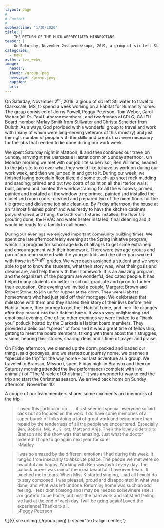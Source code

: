 ```yaml
---
layout: page
#
# Content
#
subheadline: "1/30/2020"
title: |
    THE RETURN OF THE MUCH-APPRECIATED MINNESOTANS
teaser: |
    On Saturday, November 2<sup>nd</sup>, 2019, a group of six left Stillwater to travel to Clarksdale, MS, to spend a week working on a Habitat for Humanity home.  The group consisted of Jenny Powell, Peggy Peterson, Tom Weber, Carol Weber (all St. Paul Lutheran members), and two friends of SPLC, CAHFH Board member Marlay Smith from Stillwater and Christa Scheider from Duluth.
categories:
  - news
author: tom_weber
image:
  header:
  thumb: /group.jpeg
  homepage: /group.jpeg
  caption:
  url:
---
```

On Saturday, November 2<sup>nd</sup>, 2019, a group of six left Stillwater to travel to Clarksdale, MS, to spend a week working on a Habitat for Humanity home.  The group consisted of Jenny Powell, Peggy Peterson, Tom Weber, Carol Weber (all St. Paul Lutheran members), and two friends of SPLC, CAHFH Board member Marlay Smith from Stillwater and Christa Scheider from Duluth.  As always, God provided with a wonderful group to travel and work with (many of whom were long-serving veterans of this ministry) and just the right number of people with the skills and talents that were necessary for the jobs that needed to be done during our work week.

We spent Saturday night in Mattoon, IL and then continued our travel on Sunday, arriving at the Clarksdale Habitat dorm on Sunday afternoon.  On Monday morning we met with our job site supervisor, Ben Williams, headed to the job site to go over what they would like to have us work on during our work week, and then we jumped in and got to it.  During our week, we finished laying porcelain floor tiles; did some touch-up sheet rock mudding and sanding; primed and put two coats of paint on all the interior walls; built, primed and painted the window framing for all the windows; primed, painted and installed all the window trim; primed, painted and installed the closet and room doors; cleaned and prepared two of the room floors for the tile grout; and did some job-site clean-up.  By Friday afternoon, the house at an “almost finished point” and was ready to have the kitchen cabinets polyurethaned and hung, the bathroom fixtures installed, the floor tile grouting done, the HVAC and water heater installed, final cleaning and it would be ready for a family to call home.

During our evenings we enjoyed important community building times.  We spent one late afternoon/early evening at the Spring Initiative program, which is a program for school age kids of all ages to get some extra help and encouragement with their homework.  There were two age groups and part of our team worked with the younger kids and the other part worked with those in 5<sup>th</sup>-6<sup>th</sup> grades.  We were each assigned a student and we were able to get to know the students, what their story was, what their goals and dreams are, and help them with their homework.  It is an amazing program, and the organizers of the program are wonderful, dedicated people.  It has helped many students do better in school, graduate and go on to further their education.  One evening we invited a couple, Margaret Brown and Robert Stone, to join us for supper at the dorm.  They were Habitat homeowners who had just paid off their mortgage.  We celebrated that milestone with them and they shared their story of their lives before their Habitat home, their journey to get their Habitat home, and their life changes after they moved into their Habitat home.  It was a very enlightening and emotional evening.  One of the other evenings we were invited to a “thank you” potluck hosted by the Clarksdale Habitat board members.  They provided a delicious “spread” of food and it was a great time of fellowship, getting to meet the board members, talking with them about their struggles, visions, hearing their stories, sharing ideas and a time of prayer and praise.

On Friday afternoon, we cleaned up the dorm, packed and loaded our things, said goodbyes, and we started our journey home.  We planned a “special side trip” for the way home – our last adventure as a group.  We traveled to Branson, Missouri, spent Friday night in Branson and then on Saturday morning attended the live performance (complete with live animals!) of “The Miracle of Christmas.”  It was a wonderful way to end the trip and start the Christmas season.  We arrived back home on Sunday afternoon, November 10.

A couple of our team members shared some comments and memories of the trip:

> I loved this particular trip . . . it just seemed special, everyone so laid back but so focused on the work.  I do have some memories of a super bunch of folks doing a lot of great work and being more than repaid by the tenderness of all the people we encountered.  Especially Ben, Bobbie, Ms, K., Elliott, Matt and Anja.  Then the lovely side trip to Branson and the show was that amazing.  Just what the doctor ordered!  I hope to go again next year for sure!<br/>~Marlay

> I was so amazed by the different emotions I had during this week.  It ranged from insecurity to absolute peace.  The people we met were so beautiful and happy.  Working with Ben was joyful every day.  The potluck prayer was one of the most beautiful I have ever heard.  It touched me to tears.  When Miss K started singing, I had all I could do to stay composed.  I was pleased, proud and disappointed in what was done, and what was left undone.  Returning home was such an odd feeling.  I felt I didn’t belong and I may be needed somewhere else.  I am grateful to be home, but miss the hard work and satisfied feeling we had at the end of each day.  I will be going again!  Loved the experience!  Thanks to all.<br/>~Peggy Peterson

![]({{ site.urlimg }}/group.jpeg)
{: style="text-align: center;"}
